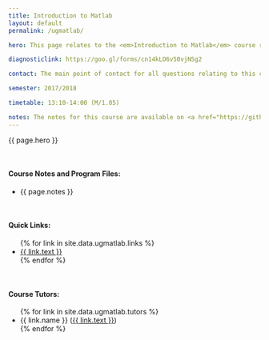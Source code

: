 ```yaml
---
title: Introduction to Matlab
layout: default
permalink: /ugmatlab/

hero: This page relates to the <em>Introduction to Matlab</em> course running at Cardiff School of Maths since 2016. Course notes and program files are currently available to download via the repository and will be updated as new material is added. Students are encouraged to download and edit the files as they see fit, but solutions should always be attempted first before peeking at the answers!

diagnosticlink: https://goo.gl/forms/cn14kLO6v50vjNSg2

contact: The main point of contact for all questions relating to this course will be <a href="/contact" target="_blank">Alex Mackay</a> (<a href="mailto:MackayA1@cardiff.ac.uk" target="_blank">MackayA1@cardiff.ac.uk</a>). Support will be provided via the Maths Support service which runs 11am-1pm every day during term-time in M/0.37.

semester: 2017/2018

timetable: 13:10-14:00 (M/1.05)

notes: The notes for this course are available on <a href="https://github.com/Scott3142/ugmatlab" target="_blank">github</a> where you will find main.pdf in the docs/ directory. The Matlab program files which relate to the tasks in the notes are included in the programs/ directory. These programs have been tested on Matlab R2016a but should work on all other versions of Matlab. They should also work on GNU Octave, but this is untested.
---
```


<p>{{ page.hero }}</p>
<br/>

<!--<center>
<a href="{{ page.diagnosticlink }}" target="_blank" class="btn btn-ghost">Initial Questionnaire</a>
<br/><br/>
</center>

<h4>Contact Info:</h4>
<ul>
  <li>{{ page.contact }}</li>
</ul>
<br/>

<h4>Timetable ({{ page.semester }}):</h4>
<ul>
<li><em>{{ page.timetable }}</em></li>
</ul>
<br/>-->

<h4>Course Notes and Program Files:</h4>
<ul>
  <li>{{ page.notes }}</li>
</ul>
<br/>
<h4>Quick Links:</h4>
<ul>
  {% for link in site.data.ugmatlab.links %}
    <li><a href="{{ link.url }}" target="_blank">{{ link.text }}</a></li>
  {% endfor %}
</ul>
<br/>

<h4>Course Tutors:</h4>
<ul>
  {% for link in site.data.ugmatlab.tutors %}
    <li>{{ link.name }} (<a href="{{ link.url }}">{{ link.text }}</a>)</li>
  {% endfor %}
</ul>

